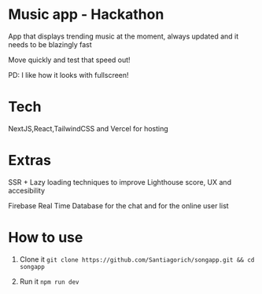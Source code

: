 # Music app - Hackathon

App that displays trending music at the moment, always updated and it needs to be blazingly fast

Move quickly and test that speed out!

PD: I like how it looks with fullscreen!

# Tech

NextJS,React,TailwindCSS and Vercel for hosting

# Extras

SSR + Lazy loading techniques to improve Lighthouse score, UX and accesibility

Firebase Real Time Database for the chat and for the online user list

# How to use 

1. Clone it
`git clone https://github.com/Santiagorich/songapp.git && cd songapp`

2. Run it
`npm run dev`

